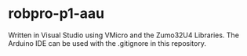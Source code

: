 # robpro-p1-aau
Written in Visual Studio using VMicro and the Zumo32U4 Libraries.
The Arduino IDE can be used with the .gitignore in this repository.
